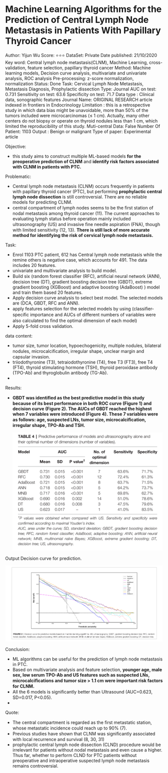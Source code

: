 # Machine Learning Algorithms for the Prediction of Central Lymph Node Metastasis in Patients With Papillary Thyroid Cancer

Author: Yijun Wu
Score: ⭐️⭐️⭐️
DataSet: Private
Date published: 21/10/2020
Key word: Central lymph node metastasis(CLNM), Machine Learning, cross-validation, feature selection, papillary thyroid cancer
Method: Machine learning models, Decision curve analysis, multivariate and univariate analysis, ROC analysis
Pre-processing: z-score normalization, normalization
Status: Done
Task: Cervical Lymph Node Metastasis, Metastasis Diagnosis, Prophylactic dissection
Type: Journal
AUC on test: 0.731
Sensitivity on test: 63.6
Specificity on test: 71.7
Data type : Clinical data, sonographic features
Journal Name: ORIGINAL RESEARCH article indexed in frontiers in Endocrinology
Limitation : this is a retrospective study in which data bias might be unavoidable, more than 50% of the tumors included were microcarcinomas (≤ 1 cm). Actually, many other centers do not biopsy or operate on thyroid nodules less than 1 cm, which limited the reproducibility of this study.
Muti-central Data: False
Number Of Patient: 1103
Output : Benign or malignant
Type of paper: Experimental article

Objective:

- this study aims to construct multiple ML-based models **for the preoperative prediction of CLNM** and **identify risk factors associated with CLNM in patients with PTC.**

Problematic:

- Central lymph node metastasis (CLNM) occurs frequently in patients with papillary thyroid cancer (PTC), but performing **prophylactic central lymph node dissection** is still controversial. There are no reliable models for predicting CLNM.
- central compartment of lymph nodes seems to be the ﬁrst station of nodal metastasis among thyroid cancer (11). The current approaches to evaluating lymph status before operation mainly included ultrasonography (US) and invasive ﬁne needle aspiration (FNA), though with limited sensitivity (12,
13). **There is still lack of more accurate method for identifying the risk of cervical lymph node metastasis.**

Task:

- Enrol 1103 PTC patient, 612 has Central lymph node metastasis while the remine others is negative case, which accounts for 491. The data includes 20 features.
- univariate and multivariate analysis to build model.
- Build six  (random forest classiﬁer (RFC), artiﬁcial neural network (ANN), decision tree (DT), gradient boosting decision tree (GBDT), extreme gradient boosting (XGBoost) and adaptive
boosting (AdaBoost) ) model and train them based 20 features.
- Apply decision curve analysis to select best model. The selected models are (DCA, GBDT, RFC and ANN).
- apply features selection for the selected models by using (classiﬁer-speciﬁc importance and  AUCs of different numbers of variables were also calculated to ﬁnd the optimal dimension of each model)
- Apply 5-fold cross validation.

data content:

- tumor size, tumor location, hypoechogenicity, multiple nodules, bilateral nodules,
microcalciﬁcation, irregular shape, unclear margin and capsular invasion.
- triiodothyronine (T3), tetraiodothyronine (T4), free T3 (FT3), free T4 (FT4), thyroid stimulating hormone (TSH), thyroid peroxidase antibody (TPO-Ab) and thyroglobulin antibody (TG-Ab).
- 

Results:

- **GBDT was identiﬁed as the best predictive model in this study because of its best performance in both ROC curve (Figure 1) and decision curve (Figure 2). The AUCs of GBDT reached the highest when 7 variables were introduced (Figure 4). These 7 variables were as follows: age, suspected LNs, tumor size, microcalciﬁcation, irregular shape, TPO-Ab and TSH.**
    
    
    ![Untitled](Machine%20Learning%20Algorithms%20for%20the%20Prediction%20of%20%205bc1b96c8c7e494cbad0728ec7c1f565/Untitled.png)
    

Output Decision curve for prediction.

![Untitled](Machine%20Learning%20Algorithms%20for%20the%20Prediction%20of%20%205bc1b96c8c7e494cbad0728ec7c1f565/Untitled%201.png)

Conclusion:

- ML algorithms can be useful for the prediction of lymph node metastasis in PTC.
- Based on multivariate analysis and feature selection, **younger age, male sex, low serum TPO-Ab and US features such as suspected LNs, microcalciﬁcations and tumor size > 1.1 cm were important risk factors for CLNM.**
- All the 6 models is  signiﬁcantly better than Ultrasound  (AUC=0.623, SD=0.017, P<0.05).
- 

Quote:

- The central compartment is regarded as the ﬁrst metastatic station, whose metastatic incidence could reach up to 90% (7).
- Previous studies have shown that CLNM was signiﬁcantly associated with local recurrence and survival (8, 30, 31)
- prophylactic central lymph node dissection (CLND) procedure would be irrelevant for patients without nodal metastasis and even cause a higher. Thus far, whether to perform CLND for PTC patients without preoperative and intraoperative suspected lymph node metastasis remains controversial.